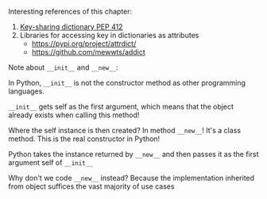 Interesting references of this chapter:

1. [Key-sharing dictionary PEP 412](https://peps.python.org/pep-0412/)
2. Libraries for accessing key in dictionaries as attributes
    - https://pypi.org/project/attrdict/
	- https://github.com/mewwts/addict
	
	
Note about `__init__` and `__new__`:

In Python, `__init__` is not the constructor method as other programming languages.

`__init__` gets self as the first argument, which means that the object already exists when calling this method!

Where the self instance is then created? In method `__new__`! It's a class method. This is the real constructor in Python!

Python takes the instance returned by `__new__` and then passes it as the first argument self of `__init__`

Why don't we code `__new__` instead? Because the implementation inherited from object suffices the vast majority of use cases
